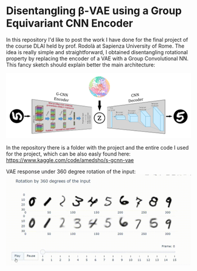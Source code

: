 # Disentangling β-VAE using a Group Equivariant CNN Encoder

In this repository I'd like to post the work I have done for the final project of the course DLAI held by prof. Rodolà at Sapienza University of Rome.
The idea is really simple and straightforward, I obtained disentangling rotational property by replacing the encoder of a VAE with a Group Convolutional NN. This fancy sketch should explain better the main architecture:

![](https://github.com/AmedSho/G-CNN-S-VAE/blob/main/S-VAE.png)

In the repository there is a folder with the project and the entire code I used for the project, which can be also easly found here: https://www.kaggle.com/code/amedsho/s-gcnn-vae

VAE response under 360 degree rotation of the input:
![](https://github.com/AmedSho/G-CNN-S-VAE/blob/main/VAE_gif.gif)
